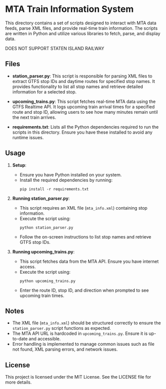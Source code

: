 # MTA Train Information System

This directory contains a set of scripts designed to interact with MTA data feeds, parse XML files, and provide real-time train information. The scripts are written in Python and utilize various libraries to fetch, parse, and display data.

DOES NOT SUPPORT STATEN ISLAND RAILWAY

## Files

- **station_parser.py**: This script is responsible for parsing XML files to extract GTFS stop IDs and daytime routes for specified stop names. It provides functionality to list all stop names and retrieve detailed information for a selected stop.

- **upcoming_trains.py**: This script fetches real-time MTA data using the GTFS Realtime API. It logs upcoming train arrival times for a specified route and stop ID, allowing users to see how many minutes remain until the next train arrives.

- **requirements.txt**: Lists all the Python dependencies required to run the scripts in this directory. Ensure you have these installed to avoid any runtime issues.

## Usage

1. **Setup**: 
   - Ensure you have Python installed on your system.
   - Install the required dependencies by running:
     ```
     pip install -r requirements.txt
     ```

2. **Running station_parser.py**:
   - This script requires an XML file (`mta_info.xml`) containing stop information.
   - Execute the script using:
     ```
     python station_parser.py
     ```
   - Follow the on-screen instructions to list stop names and retrieve GTFS stop IDs.

3. **Running upcoming_trains.py**:
   - This script fetches data from the MTA API. Ensure you have internet access.
   - Execute the script using:
     ```
     python upcoming_trains.py
     ```
   - Enter the route ID, stop ID, and direction when prompted to see upcoming train times.

## Notes

- The XML file (`mta_info.xml`) should be structured correctly to ensure the `station_parser.py` script functions as expected.
- The MTA API URL is hardcoded in `upcoming_trains.py`. Ensure it is up-to-date and accessible.
- Error handling is implemented to manage common issues such as file not found, XML parsing errors, and network issues.

## License

This project is licensed under the MIT License. See the LICENSE file for more details.
